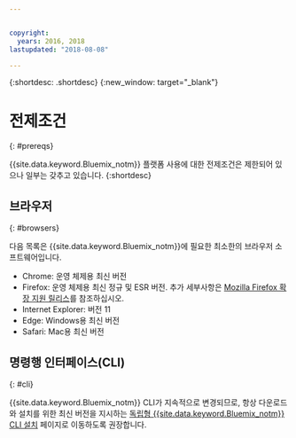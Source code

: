 ```yaml
---


copyright:
  years: 2016, 2018
lastupdated: "2018-08-08"

---
```


{:shortdesc: .shortdesc}
{:new_window: target="_blank"}

# 전제조건
{: #prereqs}

{{site.data.keyword.Bluemix_notm}} 플랫폼 사용에 대한 전제조건은 제한되어 있으나 일부는 갖추고 있습니다.
{:shortdesc}

## 브라우저
{: #browsers}

다음 목록은 {{site.data.keyword.Bluemix_notm}}에 필요한 최소한의 브라우저 소프트웨어입니다.

 * Chrome: 운영 체제용 최신 버전
 * Firefox: 운영 체제용 최신 정규 및 ESR 버전. 추가 세부사항은 [Mozilla Firefox 확장 지원 릴리스](https://www.mozilla.org/firefox/organizations/)를 참조하십시오.
 * Internet Explorer: 버전 11
 * Edge: Windows용 최신 버전
 * Safari: Mac용 최신 버전

## 명령행 인터페이스(CLI)
{: #cli}

{{site.data.keyword.Bluemix_notm}} CLI가 지속적으로 변경되므로, 항상 다운로드와 설치를 위한 최신 버전을 지시하는 [독립형 {{site.data.keyword.Bluemix_notm}} CLI 설치](docs/cli/reference/ibmcloud/download_cli.html) 페이지로 이동하도록 권장합니다. 
